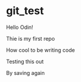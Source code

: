 # git_test

Hello Odin!

Thie is my first repo

How cool to be writing code

Testing this out

By saving again